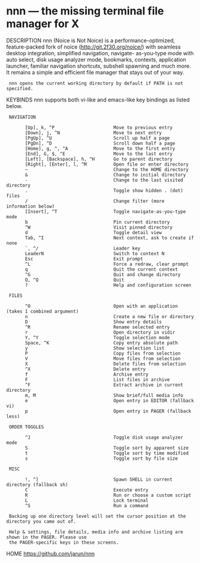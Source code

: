 # nnn — the missing terminal file manager for X

DESCRIPTION
     nnn (Noice is Not Noice) is a performance-optimized, feature-packed fork
     of noice (http://git.2f30.org/noice/) with seamless desktop integration,
     simplified navigation, navigate- as-you-type mode with auto select, disk
     usage analyzer mode, bookmarks, contexts, application launcher, familiar
     navigation shortcuts, subshell spawning and much more. It remains a simple
     and efficient file manager that stays out of your way.

     nnn opens the current working directory by default if PATH is not specified.

KEYBINDS
     nnn supports both vi-like and emacs-like key bindings as listed below.

     NAVIGATION

           [Up], k, ^P                      Move to previous entry
           [Down], j, ^N                    Move to next entry
           [PgUp], ^U                       Scroll up half a page
           [PgDn], ^D                       Scroll down half a page
           [Home], g, ^, ^A                 Move to the first entry
           [End], G, $, ^E                  Move to the last entry
           [Left], [Backspace], h, ^H       Go to parent directory
           [Right], [Enter], l, ^M          Open file or enter directory
           ~                                Change to the HOME directory
           &                                Change to initial directory
           -                                Change to the last visited directory
           .                                Toggle show hidden . (dot) files
           /                                Change filter (more information below)
           [Insert], ^T                     Toggle navigate-as-you-type mode
           b                                Pin current directory
           ^W                               Visit pinned directory
           d                                Toggle detail view
           Tab, ^I                          Next context, ask to create if none
           `, ^/                            Leader key
           LeaderN                          Switch to context N
           Esc                              Exit prompt
           ^L                               Force a redraw, clear prompt
           q                                Quit the current context
           ^G                               Quit and change directory
           Q, ^Q                            Quit
           ?                                Help and configuration screen

     FILES

           ^O                               Open with an application (takes 1 combined argument)
           n                                Create a new file or directory
           D                                Show entry details
           ^R                               Rename selected entry
           r                                Open directory in vidir
           Y, ^Y                            Toggle selection mode
           Space, ^K                        Copy entry absolute path
           y                                Show selection list
           P                                Copy files from selection
           V                                Move files from selection
           X                                Delete files from selection
           ^X                               Delete entry
           f                                Archive entry
           F                                List files in archive
           ^F                               Extract archive in current directory
           m, M                             Show brief/full media info
           e                                Open entry in EDITOR (fallback vi)
           p                                Open entry in PAGER (fallback less)

     ORDER TOGGLES

           ^J                               Toggle disk usage analyzer mode
           S                                Toggle sort by apparent size
           t                                Toggle sort by time modified
           s                                Toggle sort by file size

     MISC

           !, ^]                            Spawn SHELL in current directory (fallback sh)
           C                                Execute entry
           R                                Run or choose a custom script
           L                                Lock terminal
           ^S                               Run a command

     Backing up one directory level will set the cursor position at the directory you came out of.

     Help & settings, file details, media info and archive listing are shown in the PAGER. Please use
     the PAGER-specific keys in these screens.


HOME
https://github.com/jarun/nnn
